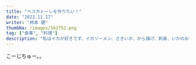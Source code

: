 ```yaml
---
title: "ペスカトーレを作りたい！"
date: "2023.11.17"
writer: "柿本 建"
thumbNa: /images/562752.png
tag: ["食事", "料理"]
description: "私はイカが好きです。イカソーメン、さきいか、から揚げ、刺身、いかのおすしまで。"
---
```

こーじちゅー。。

<!--
![Alt text](/images/sq-ls_1.png)

## 烏賊。

私はイカが好きです。イカソーメン、さきいか、から揚げ、刺身、いかのおすしまで。

 
 しかし生のイカを使うことはほとんどありませんでした。近所のスーパーではなかなか売ってないとか、やっぱりさばくのがメンドウだとかいろいろ理由はあるんですが。
でも今回は少しだけ意気込みが違います。自分でイカパスタをつくるのです。

![Alt text](/images/sq-ls_2.jpg)

まず、イカの皮と中の骨やワタ、くちばしを取り除き、ひとくち大に切ります。
ところで、冷凍のスパゲッティってどれもおいしくないですか？

ママ―は量も多いし。あとオーマイのペペロンチーノとかサヤエンドウが入ってたりしてておいしい。 そしてなんといっても日清のスパ王が好き。スパ王のペスカトーレが。

スパ王のペスカトーレにはイカのほかにエビなんかも入ってるし、味全体のバランスを崩さないような程よい魚介の風味のあんばいが素晴らしくおいしい。

のですが、もうちょっと磯の香りの主張が強くてもおいしいんじゃなイカ？ってことで、今回自分で生のイカ（解凍モノではあるんですが）でパスタを作りたいと思った次第なのです。

![Alt text](/images/sq-ls_3.jpg)

そしたら、オリーブオイルでニンニクと唐辛子を熱します。めんどいのでチューブと一味を使っていますが問題ありません。 はい、問題ありません。
チューブの場合油の温度が高すぎると、水分の多いニンニクが「パァン！」とハネるので、油の温度は弱めでじっくりという感じにしましょう。
ちなみに下処理で取り除いたワタは別途つかうので捨てません。肝もおいしいんだ、これが。

![Alt text](/images/sq-ls_4.jpg)

トマトソースとコンソメ、塩コショウをここで投入します。特に言うべきことはありません。
トマト缶は基本ホールトマトのものを使います。基本です。例外はあります。
少し煮詰めて茹でたパスタをあえ、大葉を添えて完成です。

![Alt text](/images/sq-ls_5.jpg)

そして味はもちろん・・・・
## うーまい！

ニンニクが磯臭さを抑えてくれてるし、それでいてシーフードミックスには無いワイルドな潮の香りが「私はいま、イカを、海を食っている」という感情を掻き立ててくれます。
そしてトマトの酸味が全体のガツンとした味わいを包み込んでくれているので、「もう一口食べたい！」とついなってしまう、まさに、後引く味です。
そして大葉もその爽やかでほんの少し青くさい風味が、パスタの濃い味付けを飽きさせない優秀な脇役として機能しています。
大場って意外とカルボナーラ以外のパスタ料理なら何でも会う食材なので、パスタよく食べるなーって人は買ってみるといいかも。
冷食には冷食のおいしさがありますが、やっぱり家で作る料理の良さもすごくありますね。
あー、今度はプロの人の作るペスカトーレが食べてみたいな。もちろんイカがメインのやつ。 そんなのあるかな。


---

![Alt text](/images/sq-ls_6.jpg)

肝はしょう油，にんにく，生姜を加えてアヒージョ風にしました。 これもとっても美味！！
-->